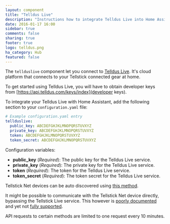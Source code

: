 ```yaml
---
layout: component
title: "Telldus Live"
description: "Instructions how to integrate Telldus Live into Home Assistant."
date: 2016-01-17 16:00
sidebar: true
comments: false
sharing: true
footer: true
logo: telldus.png
ha_category: Hub
featured: false
---
```


The `tellduslive` component let you connect to [Telldus Live](https://live.telldus.com). It's cloud platform that connects to your Tellstick connected gear at home.

To get started using Telldus Live, you will have to obtain developer keys from [https://api.telldus.com/keys/index](developer keys).

To integrate your Telldus Live with Home Assistant, add the following section to your `configuration.yaml` file:

```yaml
# Example configuration.yaml entry
tellduslive:
  public_key: ABCDEFGHJKLMNOPQRSTUVXYZ
  private_key: ABCDEFGHJKLMNOPQRSTUVXYZ
  token: ABCDEFGHJKLMNOPQRSTUVXYZ
  token_secret: ABCDEFGHJKLMNOPQRSTUVXYZ
```

Configuration variables:

- **public_key** (*Required*): The public key for the Telldus Live service.
- **private_key** (*Required*): The private key for the Telldus Live service.
- **token** (*Required*): The token for the Telldus Live service.
- **token_secret** (*Required*): The token secret for the Telldus Live service.

Tellstick Net devices can be auto discovered using [this method](https://developer.telldus.com/doxygen/html/TellStickNet.html).

It might be possible to communicate with the Tellstick Net device directly, bypassing the Tellstick Live service. This however is [poorly documented](http://developer.telldus.se/ticket/114) and yet not [fully supported](https://developer.telldus.com/doxygen/html/TellStickNet.html).

<p class='note warning'>
API requests to certain methods are limited to one request every 10 minutes.
</p>

